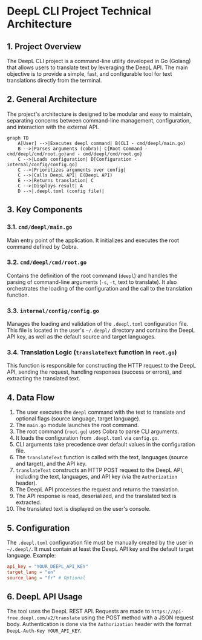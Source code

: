 # DeepL CLI Project Technical Architecture

## 1. Project Overview

The DeepL CLI project is a command-line utility developed in Go (Golang) that allows users to translate text by leveraging the DeepL API. The main objective is to provide a simple, fast, and configurable tool for text translations directly from the terminal.

## 2. General Architecture

The project's architecture is designed to be modular and easy to maintain, separating concerns between command-line management, configuration, and interaction with the external API.

```mermaid
graph TD
    A[User] -->|Executes deepl command| B(CLI - cmd/deepl/main.go)
    B -->|Parses arguments (cobra)| C{Root Command - cmd/deepl/cmd/root.go}and - cmd/deepl/cmd/root.go}
    C -->|Loads configuration| D[Configuration - internal/config/config.go]
    C -->|Prioritizes arguments over config|
    C -->|Calls DeepL API| E(DeepL API)
    E -->|Returns translation| C
    C -->|Displays result| A
    D -->|.deepl.toml (config file)|
```

## 3. Key Components

### 3.1. `cmd/deepl/main.go`

Main entry point of the application. It initializes and executes the root command defined by Cobra.

### 3.2. `cmd/deepl/cmd/root.go`

Contains the definition of the root command (`deepl`) and handles the parsing of command-line arguments (`-s`, `-t`, text to translate). It also orchestrates the loading of the configuration and the call to the translation function.

### 3.3. `internal/config/config.go`

Manages the loading and validation of the `.deepl.toml` configuration file. This file is located in the user's `~/.deepl/` directory and contains the DeepL API key, as well as the default source and target languages.

### 3.4. Translation Logic (`translateText` function in `root.go`)

This function is responsible for constructing the HTTP request to the DeepL API, sending the request, handling responses (success or errors), and extracting the translated text.

## 4. Data Flow

1.  The user executes the `deepl` command with the text to translate and optional flags (source language, target language).
2.  The `main.go` module launches the root command.
3.  The root command (`root.go`) uses Cobra to parse CLI arguments.
4.  It loads the configuration from `.deepl.toml` via `config.go`.
5.  CLI arguments take precedence over default values in the configuration file.
6.  The `translateText` function is called with the text, languages (source and target), and the API key.
7.  `translateText` constructs an HTTP POST request to the DeepL API, including the text, languages, and API key (via the `Authorization` header).
8.  The DeepL API processes the request and returns the translation.
9.  The API response is read, deserialized, and the translated text is extracted.
10. The translated text is displayed on the user's console.

## 5. Configuration

The `.deepl.toml` configuration file must be manually created by the user in `~/.deepl/`. It must contain at least the DeepL API key and the default target language. Example:

```toml
api_key = "YOUR_DEEPL_API_KEY"
target_lang = "en"
source_lang = "fr" # Optional
```

## 6. DeepL API Usage

The tool uses the DeepL REST API. Requests are made to `https://api-free.deepl.com/v2/translate` using the POST method with a JSON request body. Authentication is done via the `Authorization` header with the format `DeepL-Auth-Key YOUR_API_KEY`.